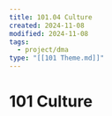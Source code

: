 ```yaml
---
title: 101.04 Culture
created: 2024-11-08
modified: 2024-11-08
tags:
  - project/dma
type: "[[101 Theme.md]]"
---
```

# 101 Culture
